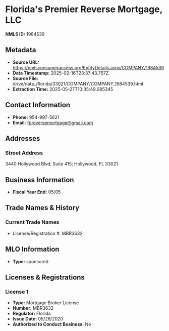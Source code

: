 # Florida's Premier Reverse Mortgage, LLC

**NMLS ID:** 1984539

## Metadata
- **Source URL:** https://nmlsconsumeraccess.org/EntityDetails.aspx/COMPANY/1984539
- **Data Timestamp:** 2025-02-16T23:37:43.757Z
- **Source File:** drive/data_/florida/33021/COMPANY/COMPANY_1984539.html
- **Extraction Time:** 2025-05-27T10:35:49.085345

## Contact Information
- **Phone:** 954-997-5621
- **Email:** fpreversemortgage@gmail.com

## Addresses
### Street Address
3440 Hollywood Blvd; Suite 415; Hollywood, FL 33021

## Business Information
- **Fiscal Year End:** 05/05

## Trade Names & History
### Current Trade Names
- License/Registration #: MBR3632

## MLO Information
- **Type:** sponsored

## Licenses & Registrations

### License 1
- **Type:** Mortgage Broker License
- **Number:** MBR3632
- **Regulator:** Florida
- **Issue Date:** 05/26/2020
- **Authorized to Conduct Business:** No

